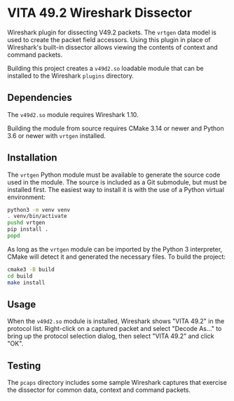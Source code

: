 # VITA 49.2 Wireshark Dissector

Wireshark plugin for dissecting V49.2 packets. The `vrtgen` data model is used
to create the packet field accessors. Using this plugin in place of Wireshark's
built-in dissector allows viewing the contents of context and command packets.

Building this project creates a `v49d2.so` loadable module that can be installed
to the Wireshark `plugins` directory.

## Dependencies

The `v49d2.so` module requires Wireshark 1.10.

Building the module from source requires CMake 3.14 or newer and Python 3.6 or
newer with `vrtgen` installed.

## Installation

The `vrtgen` Python module must be available to generate the source code used in
the module. The source is included as a Git submodule, but must be installed first.
The easiest way to install it is with the use of a Python virtual environment:

```sh
python3 -m venv venv
. venv/bin/activate
pushd vrtgen
pip install .
popd
```

As long as the `vrtgen` module can be imported by the Python 3 interpreter,
CMake will detect it and generated the necessary files. To build the project:

```sh
cmake3 -B build
cd build
make install
```

## Usage

When the `v49d2.so` module is installed, Wireshark shows "VITA 49.2" in the
protocol list. Right-click on a captured packet and select "Decode As..." to
bring up the protocol selection dialog, then select "VITA 49.2" and click "OK".

## Testing

The `pcaps` directory includes some sample Wireshark captures that exercise the
dissector for common data, context and command packets.
